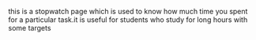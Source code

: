 this is a stopwatch page which is used to know how much time you spent for a particular task.it is useful for students who study for long hours with some targets
